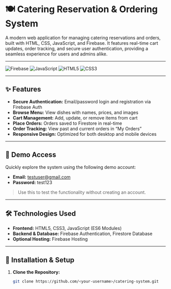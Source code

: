 # 🍽️ Catering Reservation & Ordering System

A modern web application for managing catering reservations and orders, built with HTML, CSS, JavaScript, and Firebase. It features real-time cart updates, order tracking, and secure user authentication, providing a seamless experience for users and admins alike.

---

![Firebase](https://img.shields.io/badge/Firebase-FFCA28?style=flat-square&logo=firebase&logoColor=white)
![JavaScript](https://img.shields.io/badge/JavaScript-F7DF1E?style=flat-square&logo=javascript&logoColor=black)
![HTML5](https://img.shields.io/badge/HTML5-E34F26?style=flat-square&logo=html5&logoColor=white)
![CSS3](https://img.shields.io/badge/CSS3-1572B6?style=flat-square&logo=css3&logoColor=white)

---

## ✨ Features

- **Secure Authentication:** Email/password login and registration via Firebase Auth  
- **Browse Menu:** View dishes with names, prices, and images  
- **Cart Management:** Add, update, or remove items from cart  
- **Place Orders:** Orders saved to Firestore in real-time  
- **Order Tracking:** View past and current orders in “My Orders”  
- **Responsive Design:** Optimized for both desktop and mobile devices  

---

## 🚀 Demo Access

Quickly explore the system using the following demo account:

- **Email:** testuser@gmail.com  
- **Password:** test123  

> Use this to test the functionality without creating an account.

---

## 🛠️ Technologies Used

- **Frontend:** HTML5, CSS3, JavaScript (ES6 Modules)  
- **Backend & Database:** Firebase Authentication, Firestore Database  
- **Optional Hosting:** Firebase Hosting  

---

## 📝 Installation & Setup

1. **Clone the Repository:**

   ```bash
   git clone https://github.com/<your-username>/catering-system.git

